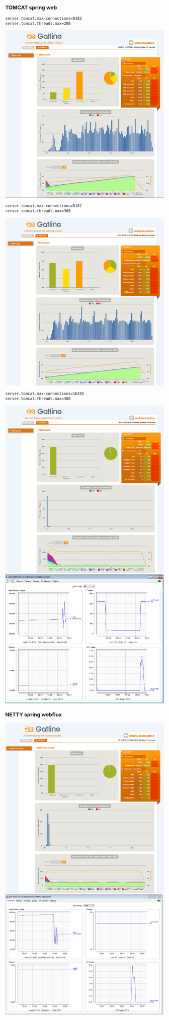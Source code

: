 ### TOMCAT spring web

    server.tomcat.max-connections=8182
    server.tomcat.threads.max=200
![img.png](img.png)


    server.tomcat.max-connections=8182
    server.tomcat.threads.max=300
![img_1.png](img_1.png)


    server.tomcat.max-connections=16192
    server.tomcat.threads.max=300
![img_2.png](img_2.png)
![img_5.png](img_5.png)


### NETTY spring webflux
![img_3.png](img_3.png)
![img_4.png](img_4.png)

